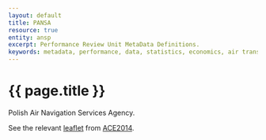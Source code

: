 ```yaml
---
layout: default
title: PANSA
resource: true
entity: ansp
excerpt: Performance Review Unit MetaData Definitions.
keywords: metadata, performance, data, statistics, economics, air transport, flights, europe, cost efficiency
---
```

# {{ page.title }}

Polish Air Navigation Services Agency.

See the relevant [leaflet][leaf] from [ACE2014].

[leaf]: <PANSA_Poland_ACE_2014.pdf> "ACE 2014 Benchmarking Report Factsheet: {{ page.title }}"

[ACE2014]: <http://www.eurocontrol.int/sites/default/files/content/documents/single-sky/pru/publications/ace/ACE-2014-Benchmarking-Report.pdf> "ACE 2014 Benchmarking Report"
